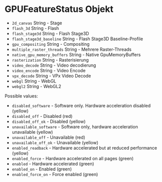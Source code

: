 # GPUFeatureStatus Objekt

* `2d_canvas` String - Stage
* `flash_3d` String - Flash
* `flash_stage3d` String - Flash Stage3D
* `flash_stage3d_baseline` String - Flash Stage3D Baseline-Profile
* `gpu_compositing` String - Compositing
* `multiple_raster_threads` String - Mehrere Raster-Threads
* `native_gpu_memory_buffers` String - Native GpuMemoryBuffers
* `rasterization` String - Rasterisierung
* `video_decode` String - Video decodierung
* `video_encode` String - Video Encode
* `vpx_decode` String - VPx Video Decode
* `webgl` String - WebGL
* `webgl2` String - WebGL2

Possible values:

* `disabled_software` - Software only. Hardware acceleration disabled (yellow)
* `disabled_off` - Disabled (red)
* `disabled_off_ok` - Disabled (yellow)
* `unavailable_software` - Software only, hardware acceleration unavailable (yellow)
* `unavailable_off` - Unavailable (red)
* `unavailable_off_ok` - Unavailable (yellow)
* `enabled_readback` - Hardware accelerated but at reduced performance (yellow)
* `enabled_force` - Hardware accelerated on all pages (green)
* `enabled` - Hardware accelerated (green)
* `enabled_on` - Enabled (green)
* `enabled_force_on` - Force enabled (green)